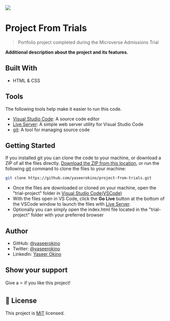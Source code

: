 ![](https://img.shields.io/badge/Microverse-blueviolet)

# Project From Trials

> Portfolio project completed during the Microverse Admissions Trial

**Additional description about the project and its features.**

## Built With

- HTML & CSS

## Tools

The following tools help make it easier to run this code.

- [Visual Studio Code](https://code.visualstudio.com/): A source code editor
- [Live Server](https://marketplace.visualstudio.com/items?itemName=ritwickdey.LiveServer): A simple web server utility for Visual Studio Code
- [git](https://git-scm.com/downloads): A tool for managing source code

## Getting Started

If you installed git you can clone the code to your machine, or download a ZIP of all the files directly.
[Download the ZIP from this location](https://github.com/yaseerokino/project-from-trials/archive/refs/heads/main.zip), or run the following [git](https://git-scm.com/downloads) command to clone the files to your machine:

```bash
git clone https://github.com/yaseerokino/project-from-trials.git
```

- Once the files are downloaded or cloned on your machine, open the "trial-project" folder in [Visual Studio Code(VSCode)](https://code.visualstudio.com/)
- With the files open in VS Code, click the **Go Live** button at the bottom of the VSCode window to launch the files with [Live Server](https://marketplace.visualstudio.com/items?itemName=ritwickdey.LiveServer).
- Optionally you can simply open the index.html file located in the "trial-project" folder with your preferred browser

## Author

- GitHub: [@yaseerokino](https://github.com/yaseerokino)
- Twitter: [@yaseerokino](https://twitter.com/yaseerokino)
- LinkedIn: [Yaseer Okino](https://linkedin.com/in/yaseerokino)

## Show your support

Give a ⭐️ if you like this project!

## 📝 License

This project is [MIT](./LICENSE) licensed.

